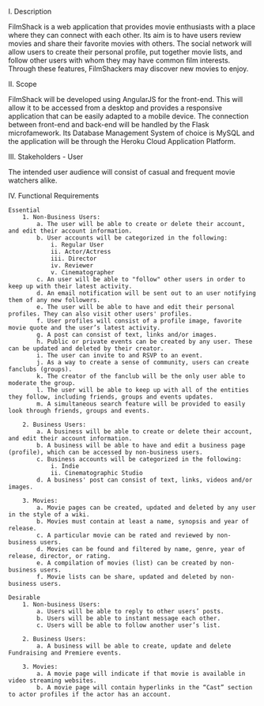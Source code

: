 I. Description

FilmShack is a web application that provides movie enthusiasts with a place where they can connect with each other. Its aim is to have users review movies and share their favorite movies with others. The social network will allow users to create their personal profile, put together movie lists, and follow other users with whom they may have common film interests. Through these features, FilmShackers may discover new movies to enjoy. 

II. Scope

FilmShack will be developed using AngularJS for the front-end. This will allow it to be accessed from a desktop and provides a responsive application that can be easily adapted to a mobile device. The connection between front-end and back-end will be handled by the Flask microfamework. Its Database Management System of choice is MySQL and the application will be through the Heroku Cloud Application Platform.

III. Stakeholders - User

The intended user audience will consist of casual and frequent movie watchers alike.

IV. Functional Requirements

	Essential
		1. Non-Business Users:
			a. The user will be able to create or delete their account, and edit their account information.
			b. User accounts will be categorized in the following:
				i. Regular User
				ii. Actor/Actress
				iii. Director
				iv. Reviewer
				v. Cinematographer
			c. An user will be able to "follow" other users in order to keep up with their latest activity.
			d. An email notification will be sent out to an user notifying them of any new followers.
			e. The user will be able to have and edit their personal profiles. They can also visit other users' profiles.
			f. User profiles will consist of a profile image, favorite movie quote and the user’s latest activity.
			g. A post can consist of text, links and/or images.
			h. Public or private events can be created by any user. These can be updated and deleted by their creator.
			i. The user can invite to and RSVP to an event.
			j. As a way to create a sense of community, users can create fanclubs (groups).
			k. The creator of the fanclub will be the only user able to moderate the group.
			l. The user will be able to keep up with all of the entities they follow, including friends, groups and events updates.
			m. A simultaneous search feature will be provided to easily look through friends, groups and events.

		2. Business Users:
			a. A business will be able to create or delete their account, and edit their account information.
			b. A business will be able to have and edit a business page (profile), which can be accessed by non-business users.
			c. Business accounts will be categorized in the following:
				i. Indie
				ii. Cinematographic Studio
			d. A business' post can consist of text, links, videos and/or images.

		3. Movies:
			a. Movie pages can be created, updated and deleted by any user in the style of a wiki.
			b. Movies must contain at least a name, synopsis and year of release.
			c. A particular movie can be rated and reviewed by non-business users.
			d. Movies can be found and filtered by name, genre, year of release, director, or rating.
			e. A compilation of movies (list) can be created by non-business users.
			f. Movie lists can be share, updated and deleted by non-business users.

	Desirable
		1. Non-business Users:
			a. Users will be able to reply to other users’ posts.
			b. Users will be able to instant message each other.
			c. Users will be able to follow another user’s list.

		2. Business Users:
			a. A business will be able to create, update and delete Fundraising and Premiere events.

		3. Movies:
			a. A movie page will indicate if that movie is available in video streaming websites.
			b. A movie page will contain hyperlinks in the “Cast” section to actor profiles if the actor has an account.
